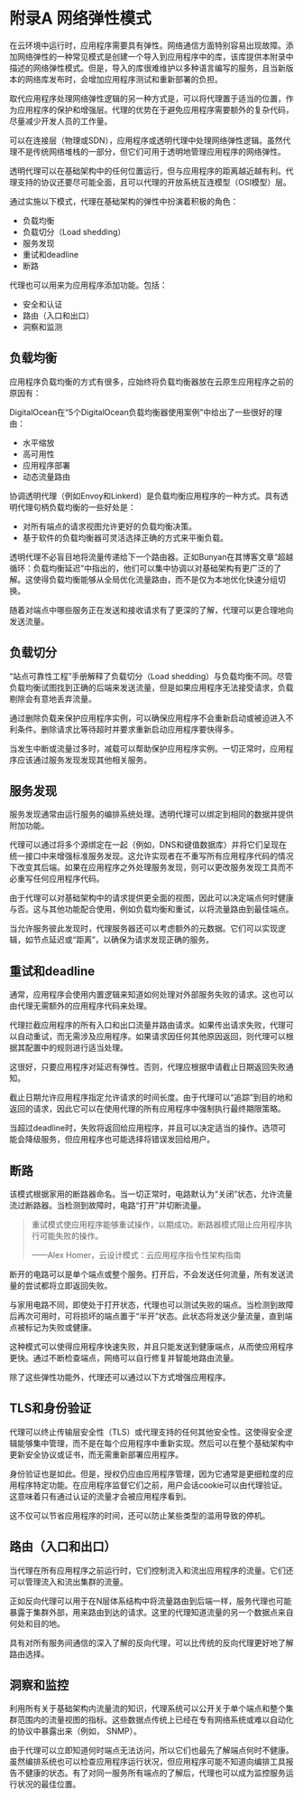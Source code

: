 # 附录A 网络弹性模式

在云环境中运行时，应用程序需要具有弹性。网络通信方面特别容易出现故障。添加网络弹性的一种常见模式是创建一个导入到应用程序中的库，该库提供本附录中描述的网络弹性模式。但是，导入的库很难维护以多种语言编写的服务，且当新版本的网络库发布时，会增加应用程序测试和重新部署的负担。

取代应用程序处理网络弹性逻辑的另一种方式是，可以将代理置于适当的位置，作为应用程序的保护和增强层。代理的优势在于避免应用程序需要额外的复杂代码，尽量减少开发人员的工作量。

可以在连接层（物理或SDN），应用程序或透明代理中处理网络弹性逻辑。虽然代理不是传统网络堆栈的一部分，但它们可用于透明地管理应用程序的网络弹性。

透明代理可以在基础架构中的任何位置运行，但与应用程序的距离越近越有利。代理支持的协议还要尽可能全面，且可以代理的开放系统互连模型（OSI模型）层。

通过实施以下模式，代理在基础架构的弹性中扮演着积极的角色：

 - 负载均衡
 - 负载切分（Load shedding）
 - 服务发现
 - 重试和deadline
 - 断路

代理也可以用来为应用程序添加功能。包括：

 - 安全和认证
 - 路由（入口和出口）
 - 洞察和监测

## 负载均衡

应用程序负载均衡的方式有很多，应始终将负载均衡器放在云原生应用程序之前的原因有：

DigitalOcean在“5个DigitalOcean负载均衡器使用案例”中给出了一些很好的理由：

 - 水平缩放
 - 高可用性
 - 应用程序部署
 - 动态流量路由

协调透明代理（例如Envoy和Linkerd）是负载均衡应用程序的一种方式。具有透明代理句柄负载均衡的一些好处是：

 - 对所有端点的请求视图允许更好的负载均衡决策。
 - 基于软件的负载均衡器可灵活选择正确的方式来平衡负载。

透明代理不必盲目地将流量传递给下一个路由器。正如Bunyan在其博客文章“超越循环：负载均衡延迟”中指出的，他们可以集中协调以对基础架构有更广泛的了解。这使得负载均衡能够从全局优化流量路由，而不是仅为本地优化快速分组切换。

随着对端点中哪些服务正在发送和接收请求有了更深的了解，代理可以更合理地向发送流量。

## 负载切分

“站点可靠性工程”手册解释了负载切分（Load shedding）与负载均衡不同。尽管负载均衡试图找到正确的后端来发送流量，但是如果应用程序无法接受请求，负载剔除会有意地丢弃流量。

通过删除负载来保护应用程序实例，可以确保应用程序不会重新启动或被迫进入不利条件。删除请求比等待超时并要求重新启动应用程序要快得多。

当发生中断或流量过多时，减载可以帮助保护应用程序实例。一切正常时，应用程序应该通过服务发现发现其他相关服务。

## 服务发现

服务发现通常由运行服务的编排系统处理。透明代理可以绑定到相同的数据并提供附加功能。

代理可以通过将多个源绑定在一起（例如，DNS和键值数据库）并将它们呈现在统一接口中来增强标准服务发现。这允许实现者在不重写所有应用程序代码的情况下改变其后端。如果在应用程序之外处理服务发现，则可以更改服务发现工具而不必重写任何应用程序代码。

由于代理可以对基础架构中的请求提供更全面的视图，因此可以决定端点何时健康与否。这与其他功能配合使用，例如负载均衡和重试，以将流量路由到最佳端点。

当允许服务彼此发现时，代理服务器还可以考虑额外的元数据。它们可以实现逻辑，如节点延迟或“距离”，以确保为请求发现正确的服务。

## 重试和deadline

通常，应用程序会使用内置逻辑来知道如何处理对外部服务失败的请求。这也可以由代理无需额外的应用程序代码来处理。

代理拦截应用程序的所有入口和出口流量并路由请求。如果传出请求失败，代理可以自动重试，而无需涉及应用程序。如果请求因任何其他原因返回，则代理可以根据其配置中的规则进行适当处理。

这很好，只要应用程序对延迟有弹性。否则，代理应根据申请截止日期返回失败通知。

截止日期允许应用程序指定允许请求的时间长度。由于代理可以“追踪”到目的地和返回的请求，因此它可以在使用代理的所有应用程序中强制执行最终期限策略。

当超过deadline时，失败将返回给应用程序，并且可以决定适当的操作。选项可能会降级服务，但应用程序也可能选择将错误发回给用户。

## 断路

该模式根据家用的断路器命名。当一切正常时，电路默认为“关闭”状态，允许流量流过断路器。当检测到故障时，电路“打开”并切断流量。

>重试模式使应用程序能够重试操作，以期成功。断路器模式阻止应用程序执行可能失败的操作。
>
> ——Alex Homer，云设计模式：云应用程序指令性架构指南

断开的电路可以是单个端点或整个服务。打开后，不会发送任何流量，所有发送流量的尝试都将立即返回失败。

与家用电路不同，即使处于打开状态，代理也可以测试失败的端点。当检测到故障后再次可用时，可将损坏的端点置于“半开”状态。此状态将发送少量流量，直到端点被标记为失败或健康。

这种模式可以使得应用程序快速失败，并且只能发送到健康端点，从而使应用程序更快。通过不断检查端点，网络可以自行修复并智能地路由流量。

除了这些弹性功能外，代理还可以通过以下方式增强应用程序。

## TLS和身份验证

代理可以终止传输层安全性（TLS）或代理支持的任何其他安全性。这使得安全逻辑能够集中管理，而不是在每个应用程序中重新实现。然后可以在整个基础架构中更新安全协议或证书，而无需重新部署应用程序。

身份验证也是如此。但是，授权仍应由应用程序管理，因为它通常是更细粒度的应用程序特定功能。在应用程序监督它们之前，用户会话cookie可以由代理验证。这意味着只有通过认证的流量才会被应用程序看到。

这不仅可以节省应用程序的时间，还可以防止某些类型的滥用导致的停机。

## 路由（入口和出口）

当代理在所有应用程序之前运行时，它们控制流入和流出应用程序的流量。它们还可以管理流入和流出集群的流量。

正如反向代理可以用于在N层体系结构中将流量路由到后端一样，服务代理也可能暴露于集群外部，用来路由到达的请求。这里的代理知道流量的另一个数据点来自何处和目的地。

具有对所有服务间通信的深入了解的反向代理，可以比传统的反向代理更好地了解路由选择。

## 洞察和监控

利用所有关于基础架构内流量流的知识，代理系统可以公开关于单个端点和整个集群范围内的流量视图的指标。这些数据点传统上已经在专有网络系统或难以自动化的协议中暴露出来（例如， SNMP）。

由于代理可以立即知道何时端点无法访问，所以它们也最先了解端点何时不健康。虽然编排系统也可以检查应用程序运行状况，但应用程序可能不知道向编排工具报告不健康的状态。有了对同一服务所有端点的了解后，代理也可以成为监控服务运行状况的最佳位置。
